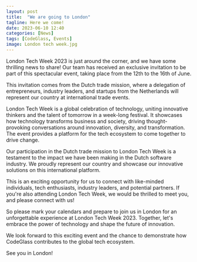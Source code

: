 ```yaml
---
layout: post
title:  "We are going to London"
tagline: Here we come!
date: 2023-06-10 12:40
categories: [News]
tags: [CodeGlass, Events]
image: London tech week.jpg
---
```

London Tech Week 2023 is just around the corner, and we have some thrilling news to share! Our team has received an exclusive invitation to be part of this spectacular event, taking place from the 12th to the 16th of June.

This invitation comes from the Dutch trade mission, where a delegation of entrepreneurs, industry leaders, and startups from the Netherlands will represent our country at international trade events.

London Tech Week is a global celebration of technology, uniting innovative thinkers and the talent of tomorrow in a week-long festival. It showcases how technology transforms business and society, driving thought-provoking conversations around innovation, diversity, and transformation. The event provides a platform for the tech ecosystem to come together to drive change.

Our participation in the Dutch trade mission to London Tech Week is a testament to the impact we have been making in the Dutch software industry. We proudly represent our country and showcase our innovative solutions on this international platform.

This is an exciting opportunity for us to connect with like-minded individuals, tech enthusiasts, industry leaders, and potential partners. If you're also attending London Tech Week, we would be thrilled to meet you, and please connect with us!

So please mark your calendars and prepare to join us in London for an unforgettable experience at London Tech Week 2023. Together, let's embrace the power of technology and shape the future of innovation.

We look forward to this exciting event and the chance to demonstrate how CodeGlass contributes to the global tech ecosystem. 

See you in London!
